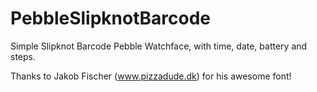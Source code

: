 # PebbleSlipknotBarcode
Simple Slipknot Barcode Pebble Watchface, with time, date, battery and steps.

Thanks to Jakob Fischer (www.pizzadude.dk) for his awesome font!
